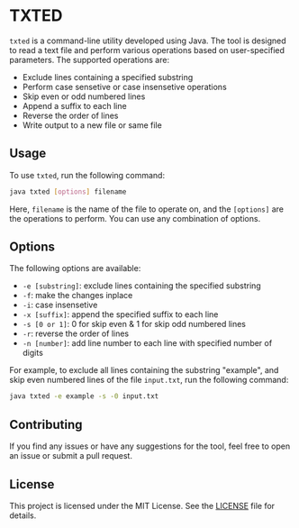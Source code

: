 
# TXTED

`txted` is a command-line utility developed using Java. The tool is designed to read a text file and perform various operations based on user-specified parameters. The supported operations are:

-   Exclude lines containing a specified substring
-   Perform case sensetive or case insensetive operations
-   Skip even or odd numbered lines
-   Append a suffix to each line
-   Reverse the order of lines
-   Write output to a new file or same file

## Usage

To use `txted`, run the following command:

```bash
java txted [options] filename
``` 

Here, `filename` is the name of the file to operate on, and the `[options]` are the operations to perform. You can use any combination of options.

## Options

The following options are available:

-   `-e [substring]`: exclude lines containing the specified substring
-   `-f`: make the changes inplace
-   `-i`: case insensetive
-   `-x [suffix]`: append the specified suffix to each line
-   `-s [0 or 1]`: 0 for skip even & 1 for skip odd numbered lines
-   `-r`: reverse the order of lines
-   `-n [number]`: add line number to each line with specified number of digits

For example, to exclude all lines containing the substring "example", and skip even numbered lines of the file `input.txt`, run the following command:

```bash
java txted -e example -s -0 input.txt
``` 

## Contributing

If you find any issues or have any suggestions for the tool, feel free to open an issue or submit a pull request.

## License

This project is licensed under the MIT License. See the [LICENSE](https://github.com/aamirali-dev/txted/blob/master/LICENCE) file for details.
